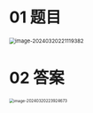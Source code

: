 # 01 题目

<img src="https://cvp.oss-cn-shanghai.aliyuncs.com/picgo/202403202211453.png" alt="image-20240320221119382" style="zoom: 67%;" />

# 02 答案

<img src="https://cvp.oss-cn-shanghai.aliyuncs.com/picgo/202403202239768.png" alt="image-20240320223924673" style="zoom:50%;" />